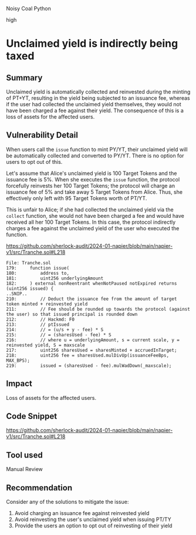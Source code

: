 Noisy Coal Python

high

# Unclaimed yield is indirectly being taxed

## Summary

Unclaimed yield is automatically collected and reinvested during the minting of PT+YT, resulting in the yield being subjected to an issuance fee, whereas if the user had collected the unclaimed yield themselves, they would not have been charged a fee against their yield. The consequence of this is a loss of assets for the affected users.

## Vulnerability Detail

When users call the `issue` function to mint PY/YT, their unclaimed yield will be automatically collected and converted to PY/YT. There is no option for users to opt out of this.

Let's assume that Alice's unclaimed yield is 100 Target Tokens and the issuance fee is 5%. When she executes the `issue` function, the protocol forcefully reinvests her 100 Target Tokens; the protocol will charge an issuance fee of 5% and take away 5 Target Tokens from Alice. Thus, she effectively only left with 95 Target Tokens worth of PT/YT.

This is unfair to Alice; if she had collected the unclaimed yield via the `collect` function, she would not have been charged a fee and would have received all her 100 Target Tokens. In this case, the protocol indirectly charges a fee against the unclaimed yield of the user who executed the function.

https://github.com/sherlock-audit/2024-01-napier/blob/main/napier-v1/src/Tranche.sol#L218

```solidity
File: Tranche.sol
179:     function issue(
180:         address to,
181:         uint256 underlyingAmount
182:     ) external nonReentrant whenNotPaused notExpired returns (uint256 issued) {
..SNIP..
210:         // Deduct the issuance fee from the amount of target token minted + reinvested yield
211:         // Fee should be rounded up towards the protocol (against the user) so that issued principal is rounded down
212:         // Hackmd: F0
213:         // ptIssued
214:         // = (u/s + y - fee) * S
215:         // = (sharesUsed - fee) * S
216:         // where u = underlyingAmount, s = current scale, y = reinvested yield, S = maxscale
217:         uint256 sharesUsed = sharesMinted + accruedInTarget;
218:         uint256 fee = sharesUsed.mulDivUp(issuanceFeeBps, MAX_BPS);
219:         issued = (sharesUsed - fee).mulWadDown(_maxscale);
```

## Impact

Loss of assets for the affected users.

## Code Snippet

https://github.com/sherlock-audit/2024-01-napier/blob/main/napier-v1/src/Tranche.sol#L218

## Tool used

Manual Review

## Recommendation

Consider any of the solutions to mitigate the issue:

1) Avoid charging an issuance fee against reinvested yield
2) Avoid reinvesting the user's unclaimed yield when issuing PT/TY
3) Provide the users an option to opt out of reinvesting of their yield